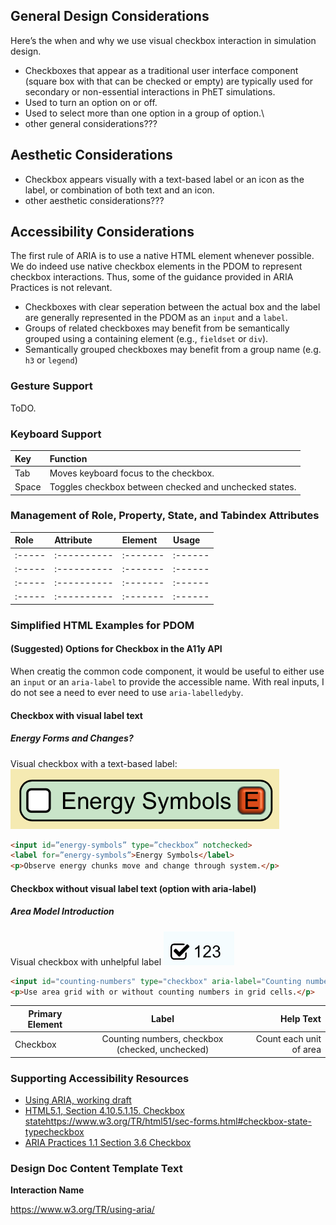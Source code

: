 
## General Design Considerations

Here’s the when and why we use visual checkbox interaction in simulation design.
* Checkboxes that appear as a traditional user interface component (square box with that can be checked or empty) are typically used for secondary or non-essential interactions in PhET simulations.
* Used to turn an option on or off.
* Used to select more than one option in a group of option.\
* other general considerations???


## Aesthetic Considerations
* Checkbox appears visually with a text-based label or an icon as the label, or combination of both text and an icon.
* other aesthetic considerations???


## Accessibility Considerations
The first rule of ARIA is to use a native HTML element whenever possible. We do indeed use native checkbox elements in the PDOM to represent checkbox interactions. Thus, some of the guidance provided in ARIA Practices is not relevant.
* Checkboxes with clear seperation between the actual box and the label are generally represented in the PDOM as an `input` and a `label`.
* Groups of related checkboxes may benefit from be semantically grouped using a containing element (e.g., `fieldset` or `div`).
* Semantically grouped checkboxes may benefit from a group name (e.g. `h3` or `legend`)


### Gesture Support
ToDO.

### Keyboard Support
| Key | Function |
| :-- | :------- |
|Tab | Moves keyboard focus to the checkbox. |
|Space | Toggles checkbox between checked and unchecked states. |


### Management of Role, Property, State, and Tabindex Attributes

| Role | Attribute | Element | Usage |
|:-----|:----------|:------- |:------|
|:-----|:----------|:------- |:------|
|:-----|:----------|:------- |:------|
|:-----|:----------|:------- |:------|
|:-----|:----------|:------- |:------|

### Simplified HTML Examples for PDOM
#### (Suggested) Options for Checkbox in the A11y API
When creatig the common code component, it would be useful to either use an `input` or an `aria-label` to provide the accessible name. With real inputs, I do not see a need to ever need to use `aria-labelledyby`.

#### Checkbox with visual label text
##### Energy Forms and Changes?
Visual checkbox with a text-based label:
![alt text "Sample unchecked checkbox for Engery Symbols"](images/efac-checkbox-energy-symbols.png "Energy Symbols, checkbox checked")

```html
<input id=”energy-symbols” type=”checkbox” notchecked>
<label for=”energy-symbols”>Energy Symbols</label>
<p>Observe energy chunks move and change through system.</p>
```

#### Checkbox without visual label text (option with aria-label)
##### Area Model Introduction
Visual checkbox with unhelpful label
![alt text "Sample check"](images/ami-checkbox-123.png "Numeric Checkbox")

```html
<input id="counting-numbers" type="checkbox" aria-label="Counting numbers" notchecked>
<p>Use area grid with or without counting numbers in grid cells.</p>
```


| Primary Element        | Label | Help Text |
| ------------- |:-------------:| -----:|
| Checkbox | Counting numbers, checkbox (checked, unchecked) | Count each unit of area  |### Supporting Accessibility 

### Supporting Accessibility Resources
* [Using ARIA, working draft](https://www.w3.org/TR/using-aria/)
* [HTML5.1, Section 4.10.5.1.15. Checkbox state](type=checkbox)https://www.w3.org/TR/html51/sec-forms.html#checkbox-state-typecheckbox
* [ARIA Practices 1.1 Section 3.6 Checkbox](https://www.w3.org/TR/wai-aria-practices/)

### Design Doc Content Template Text
**Interaction Name**

https://www.w3.org/TR/using-aria/